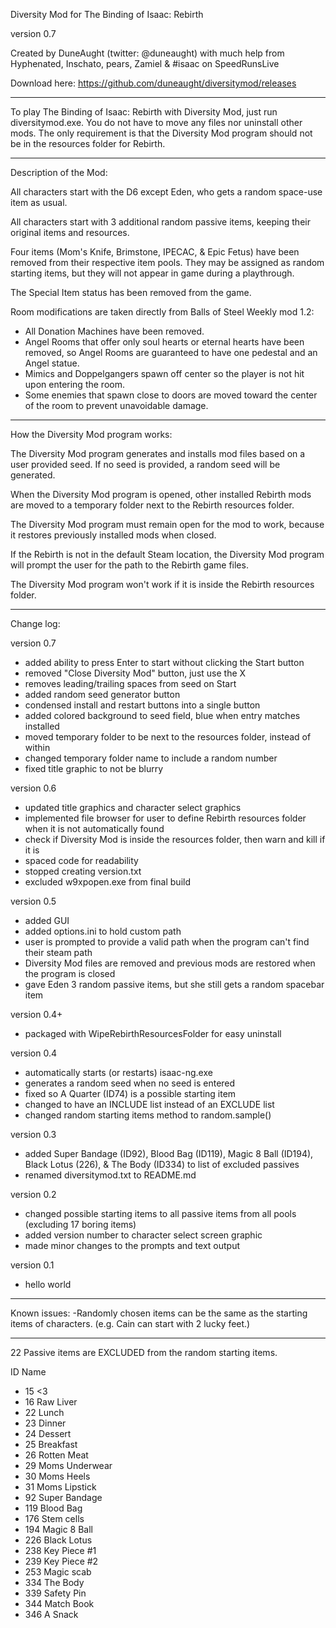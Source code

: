 Diversity Mod for The Binding of Isaac: Rebirth

version 0.7

Created by DuneAught (twitter: @duneaught)
with much help from Hyphenated, Inschato, pears, Zamiel & #isaac on SpeedRunsLive

Download here: https://github.com/duneaught/diversitymod/releases

---

To play The Binding of Isaac: Rebirth with Diversity Mod, just run diversitymod.exe. You do not have to move any files nor uninstall other mods. The only requirement is that the Diversity Mod program should not be in the resources folder for Rebirth.

---

Description of the Mod:

All characters start with the D6 except Eden, who gets a random space-use item as usual.

All characters start with 3 additional random passive items, keeping their original items and resources.

Four items (Mom's Knife, Brimstone, IPECAC, & Epic Fetus) have been removed from their respective item pools. They may be assigned as random starting items, but they will not appear in game during a playthrough.

The Special Item status has been removed from the game.

Room modifications are taken directly from Balls of Steel Weekly mod 1.2:
- All Donation Machines have been removed.
- Angel Rooms that offer only soul hearts or eternal hearts have been removed, so Angel Rooms are guaranteed to have one pedestal and an Angel statue.
- Mimics and Doppelgangers spawn off center so the player is not hit upon entering the room.
- Some enemies that spawn close to doors are moved toward the center of the room to prevent unavoidable damage.

---

How the Diversity Mod program works:

The Diversity Mod program generates and installs mod files based on a user provided seed. If no seed is provided, a random seed will be generated.

When the Diversity Mod program is opened, other installed Rebirth mods are moved to a temporary folder next to the Rebirth resources folder.

The Diversity Mod program must remain open for the mod to work, because it restores previously installed mods when closed.

If the Rebirth is not in the default Steam location, the Diversity Mod program will prompt the user for the path to the Rebirth game files.

The Diversity Mod program won't work if it is inside the Rebirth resources folder.

---

Change log:

version 0.7
- added ability to press Enter to start without clicking the Start button
- removed "Close Diversity Mod" button, just use the X
- removes leading/trailing spaces from seed on Start
- added random seed generator button
- condensed install and restart buttons into a single button
- added colored background to seed field, blue when entry matches installed
- moved temporary folder to be next to the resources folder, instead of within
- changed temporary folder name to include a random number
- fixed title graphic to not be blurry

version 0.6
- updated title graphics and character select graphics
- implemented file browser for user to define Rebirth resources folder when it is not automatically found
- check if Diversity Mod is inside the resources folder, then warn and kill if it is
- spaced code for readability
- stopped creating version.txt
- excluded w9xpopen.exe from final build

version 0.5
- added GUI
- added options.ini to hold custom path
- user is prompted to provide a valid path when the program can't find their steam path
- Diversity Mod files are removed and previous mods are restored when the program is closed
- gave Eden 3 random passive items, but she still gets a random spacebar item

version 0.4+
- packaged with WipeRebirthResourcesFolder for easy uninstall

version 0.4
- automatically starts (or restarts) isaac-ng.exe
- generates a random seed when no seed is entered
- fixed so A Quarter (ID74) is a possible starting item
- changed to have an INCLUDE list instead of an EXCLUDE list
- changed random starting items method to random.sample()

version 0.3
- added Super Bandage (ID92), Blood Bag (ID119), Magic 8 Ball (ID194), Black Lotus (226), & The Body (ID334) to list of excluded passives
- renamed diversitymod.txt to README.md

version 0.2
- changed possible starting items to all passive items from all pools (excluding 17 boring items)
- added version number to character select screen graphic
- made minor changes to the prompts and text output

version 0.1
- hello world

---

Known issues:
-Randomly chosen items can be the same as the starting items of characters. (e.g. Cain can start with 2 lucky feet.)

---

22 Passive items are EXCLUDED from the random starting items.

ID	Name
- 15	<3
- 16	Raw Liver
- 22	Lunch
- 23	Dinner
- 24	Dessert
- 25	Breakfast
- 26	Rotten Meat
- 29	Moms Underwear
- 30	Moms Heels
- 31	Moms Lipstick
- 92	Super Bandage
- 119	Blood Bag
- 176	Stem cells
- 194	Magic 8 Ball
- 226	Black Lotus
- 238	Key Piece #1
- 239	Key Piece #2
- 253	Magic scab
- 334	The Body
- 339	Safety Pin
- 344	Match Book
- 346	A Snack
